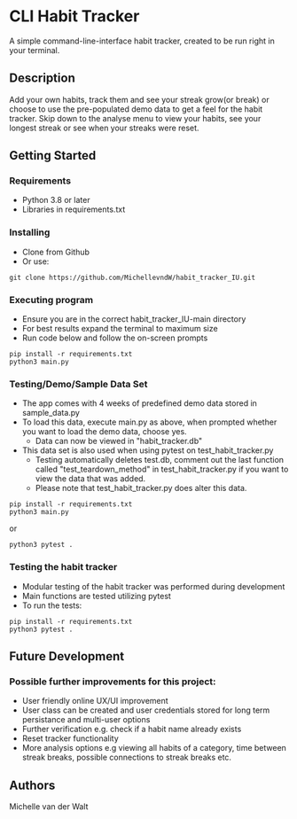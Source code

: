 # CLI Habit Tracker

A simple command-line-interface habit tracker, created to be run right in your terminal.  

## Description

Add your own habits, track them and see your streak grow(or break) or choose to use the pre-populated demo data to get a feel for the habit tracker. 
Skip down to the analyse menu to view your habits, see your longest streak or see when your streaks were reset.

## Getting Started

### Requirements

* Python 3.8 or later
* Libraries in requirements.txt

### Installing

* Clone from Github
* Or use: 
```
git clone https://github.com/MichellevndW/habit_tracker_IU.git
```

### Executing program

* Ensure you are in the correct habit_tracker_IU-main directory
* For best results expand the terminal to maximum size
* Run code below and follow the on-screen prompts

```
pip install -r requirements.txt
python3 main.py
```

### Testing/Demo/Sample Data Set

* The app comes with 4 weeks of predefined demo data stored in sample_data.py
* To load this data, execute main.py as above, when prompted whether you want to load the demo data, choose yes.
    * Data can now be viewed in "habit_tracker.db"
* This data set is also used when using pytest on test_habit_tracker.py
    * Testing automatically deletes test.db, comment out the last function called "test_teardown_method" in test_habit_tracker.py if you want to view the data that was added. 
    * Please note that test_habit_tracker.py does alter this data.

```
pip install -r requirements.txt
python3 main.py
```
or
```
python3 pytest . 
```

### Testing the habit tracker

* Modular testing of the habit tracker was performed during development
* Main functions are tested utilizing pytest
* To run the tests:

```
pip install -r requirements.txt
python3 pytest . 
```

## Future Development

### Possible further improvements for this project:

* User friendly online UX/UI improvement
* User class can be created and user credentials stored for long term persistance and multi-user options
* Further verification e.g. check if a habit name already exists
* Reset tracker functionality
* More analysis options e.g viewing all habits of a category, time between streak breaks, possible connections to streak breaks etc. 

## Authors

Michelle van der Walt


